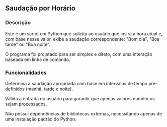 ## Saudação por Horário
### Descrição
Este é um script em Python que solicita ao usuário que insira a hora atual e, com base nesse valor, exibe a saudação correspondente: "Bom dia", "Boa tarde" ou "Boa noite".

O programa foi projetado para ser simples e direto, com uma interação baseada em linha de comando.

### Funcionalidades
Determina a saudação apropriada com base em intervalos de tempo pré-definidos (manhã, tarde e noite).

Valida a entrada do usuário para garantir que apenas valores numéricos sejam processados.

Não possui dependências de bibliotecas externas, necessitando apenas de uma instalação padrão do Python.
